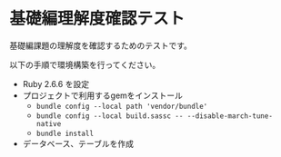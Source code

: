 # 基礎編理解度確認テスト
  
基礎編課題の理解度を確認するためのテストです。

以下の手順で環境構築を行ってください。

- Ruby 2.6.6 を設定
- プロジェクトで利用するgemをインストール
  - `bundle config --local path 'vendor/bundle'` 
  - `bundle config --local build.sassc -- --disable-march-tune-native`
  - `bundle install`
- データベース、テーブルを作成
